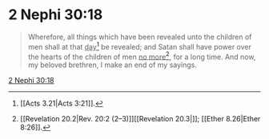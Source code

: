 # 2 Nephi 30:18

> Wherefore, all things which have been revealed unto the children of men shall at that <u>day</u>[^a] be revealed; and Satan shall have power over the hearts of the children of men <u>no more</u>[^b], for a long time. And now, my beloved brethren, I make an end of my sayings.

[2 Nephi 30:18](https://www.churchofjesuschrist.org/study/scriptures/bofm/2-ne/30?lang=eng&id=p18#p18)


[^a]: [[Acts 3.21|Acts 3:21]].  
[^b]: [[Revelation 20.2|Rev. 20:2 (2–3)]][[Revelation 20.3|]]; [[Ether 8.26|Ether 8:26]].  
